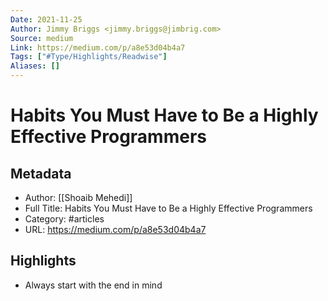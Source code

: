 ```yaml
---
Date: 2021-11-25
Author: Jimmy Briggs <jimmy.briggs@jimbrig.com>
Source: medium
Link: https://medium.com/p/a8e53d04b4a7
Tags: ["#Type/Highlights/Readwise"]
Aliases: []
---
```

# Habits You Must Have to Be a Highly Effective Programmers

## Metadata
- Author: [[Shoaib Mehedi]]
- Full Title: Habits You Must Have to Be a Highly Effective Programmers
- Category: #articles
- URL: https://medium.com/p/a8e53d04b4a7

## Highlights
- Always start with the end in mind
